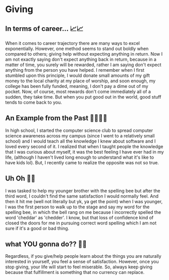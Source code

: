 # Giving

## In terms of career... 📈📈
When it comes to career trajectory there are many ways to excel exponentially. However, one method seems to stand out boldly when compared to others; giving help without expecting anything in return. Now I am not exactly saying don't expect anything back in return, because in a matter of time, you surely will be rewarded, rather I am saying don't expect anything from the person you have helped. I remember when I first stumbled upon this principle, I would donate small amounts of my gift money to the local charity at my place of worship, and soon enough, my college has been fully funded, meaning, I don't pay a dime out of my pocket. Now, of course, most rewards don't come immediately all of a sudden, they take time. But when you put good out in the world, good stuff tends to come back to you.

## An Example from the Past 😶‍🌫️😶‍🌫️
In high school, I started the computer science club to spread computer science awareness across my campus (since I went to a relatively small school) and I would teach all the knowledge I knew about software and I loved every second of it. I realized that when I taught people the knowledge that I was curious about myself, it was the best feeling I have ever had in my life, (although I haven't lived long enough to understand what it's like to have kids lol). But, I recently came to realize the opposite was not so true.

## Uh Oh 😬😬
I was tasked to help my younger brother with the spelling bee but after the third word, I couldn't find the same satisfaction I would normally feel. And then it hit me (well not literally but yk, ya get the point) when I was younger, I was the first person to walk up to the stage and say my word for the spelling bee, in which the bell rang on me because I incorrectly spelled the word 'cheddar' as 'chedder'. I know, but that loss of confidence kind of closed the doors for me in pursuing correct word spelling which I am not sure if it's a good or bad thing.

## what YOU gonna do?? 🤨🤨
Regardless, if you give/help people learn about the things you are naturally interested in yourself, you feel a sense of satisfaction. However, once you stop giving, your life will start to feel miserable. So, always keep giving because that fulfillment is something that no currency can replace.
